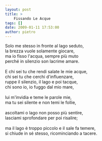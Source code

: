 ```yaml
---
layout: post
title: >
    Fissando Le Acque
tags: []
date: 2009-01-11 17:53:00
author: pietro
---
```

Solo me stesso in fronte al lago seduto,<br/>la brezza vuole solamente giocare,<br/>ma io fisso l'acqua, sempre più muto<br/>perché in silenzio son lacrime amare.<br/><br/>E chi sei tu che rendi salate le mie acque,<br/>chi sei tu che cerchi d'influenzare,<br/>ruppe il silenzio, il lago e poi tacque,<br/>chi sono io, io fuggo dal mio mare,<br/><br/>lui m'invidia e teme le parole mie,<br/>ma tu sei silente e non temi le follie,<br/><br/>ascoltami o lago non posso più sentire,<br/>lasciami sprofondare per poi risalire;<br/><br/>ma il lago è troppo piccolo e il sale fa temere,<br/>si chiude in sé stesso, ricominciando a tacere.
